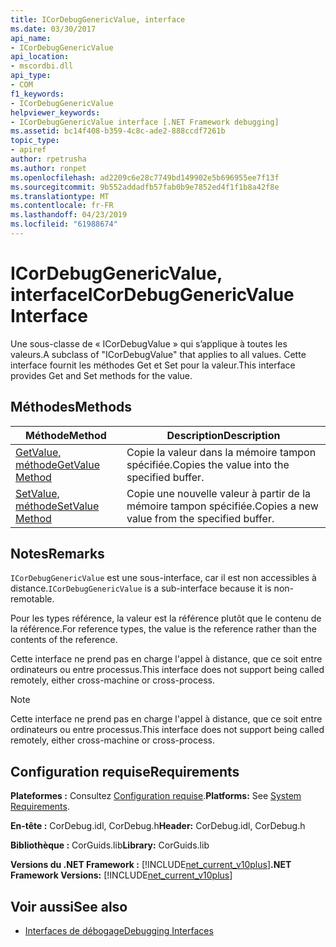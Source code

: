 ```yaml
---
title: ICorDebugGenericValue, interface
ms.date: 03/30/2017
api_name:
- ICorDebugGenericValue
api_location:
- mscordbi.dll
api_type:
- COM
f1_keywords:
- ICorDebugGenericValue
helpviewer_keywords:
- ICorDebugGenericValue interface [.NET Framework debugging]
ms.assetid: bc14f408-b359-4c8c-ade2-888ccdf7261b
topic_type:
- apiref
author: rpetrusha
ms.author: ronpet
ms.openlocfilehash: ad2209c6e28c7749bd149902e5b696955ee7f13f
ms.sourcegitcommit: 9b552addadfb57fab0b9e7852ed4f1f1b8a42f8e
ms.translationtype: MT
ms.contentlocale: fr-FR
ms.lasthandoff: 04/23/2019
ms.locfileid: "61988674"
---
```

# <a name="icordebuggenericvalue-interface"></a><span data-ttu-id="3eade-102">ICorDebugGenericValue, interface</span><span class="sxs-lookup"><span data-stu-id="3eade-102">ICorDebugGenericValue Interface</span></span>

<span data-ttu-id="3eade-103">Une sous-classe de « ICorDebugValue » qui s’applique à toutes les valeurs.</span><span class="sxs-lookup"><span data-stu-id="3eade-103">A subclass of "ICorDebugValue" that applies to all values.</span></span> <span data-ttu-id="3eade-104">Cette interface fournit les méthodes Get et Set pour la valeur.</span><span class="sxs-lookup"><span data-stu-id="3eade-104">This interface provides Get and Set methods for the value.</span></span>  
  
## <a name="methods"></a><span data-ttu-id="3eade-105">Méthodes</span><span class="sxs-lookup"><span data-stu-id="3eade-105">Methods</span></span>  
  
|<span data-ttu-id="3eade-106">Méthode</span><span class="sxs-lookup"><span data-stu-id="3eade-106">Method</span></span>|<span data-ttu-id="3eade-107">Description</span><span class="sxs-lookup"><span data-stu-id="3eade-107">Description</span></span>|  
|------------|-----------------|  
|[<span data-ttu-id="3eade-108">GetValue, méthode</span><span class="sxs-lookup"><span data-stu-id="3eade-108">GetValue Method</span></span>](../../../../docs/framework/unmanaged-api/debugging/icordebuggenericvalue-getvalue-method.md)|<span data-ttu-id="3eade-109">Copie la valeur dans la mémoire tampon spécifiée.</span><span class="sxs-lookup"><span data-stu-id="3eade-109">Copies the value into the specified buffer.</span></span>|  
|[<span data-ttu-id="3eade-110">SetValue, méthode</span><span class="sxs-lookup"><span data-stu-id="3eade-110">SetValue Method</span></span>](../../../../docs/framework/unmanaged-api/debugging/icordebuggenericvalue-setvalue-method.md)|<span data-ttu-id="3eade-111">Copie une nouvelle valeur à partir de la mémoire tampon spécifiée.</span><span class="sxs-lookup"><span data-stu-id="3eade-111">Copies a new value from the specified buffer.</span></span>|  
  
## <a name="remarks"></a><span data-ttu-id="3eade-112">Notes</span><span class="sxs-lookup"><span data-stu-id="3eade-112">Remarks</span></span>  
 <span data-ttu-id="3eade-113">`ICorDebugGenericValue` est une sous-interface, car il est non accessibles à distance.</span><span class="sxs-lookup"><span data-stu-id="3eade-113">`ICorDebugGenericValue` is a sub-interface because it is non-remotable.</span></span>  
  
 <span data-ttu-id="3eade-114">Pour les types référence, la valeur est la référence plutôt que le contenu de la référence.</span><span class="sxs-lookup"><span data-stu-id="3eade-114">For reference types, the value is the reference rather than the contents of the reference.</span></span>  
  
 <span data-ttu-id="3eade-115">Cette interface ne prend pas en charge l'appel à distance, que ce soit entre ordinateurs ou entre processus.</span><span class="sxs-lookup"><span data-stu-id="3eade-115">This interface does not support being called remotely, either cross-machine or cross-process.</span></span>  
  
> [!NOTE]
>  <span data-ttu-id="3eade-116">Cette interface ne prend pas en charge l'appel à distance, que ce soit entre ordinateurs ou entre processus.</span><span class="sxs-lookup"><span data-stu-id="3eade-116">This interface does not support being called remotely, either cross-machine or cross-process.</span></span>  
  
## <a name="requirements"></a><span data-ttu-id="3eade-117">Configuration requise</span><span class="sxs-lookup"><span data-stu-id="3eade-117">Requirements</span></span>  
 <span data-ttu-id="3eade-118">**Plateformes :** Consultez [Configuration requise](../../../../docs/framework/get-started/system-requirements.md).</span><span class="sxs-lookup"><span data-stu-id="3eade-118">**Platforms:** See [System Requirements](../../../../docs/framework/get-started/system-requirements.md).</span></span>  
  
 <span data-ttu-id="3eade-119">**En-tête :** CorDebug.idl, CorDebug.h</span><span class="sxs-lookup"><span data-stu-id="3eade-119">**Header:** CorDebug.idl, CorDebug.h</span></span>  
  
 <span data-ttu-id="3eade-120">**Bibliothèque :** CorGuids.lib</span><span class="sxs-lookup"><span data-stu-id="3eade-120">**Library:** CorGuids.lib</span></span>  
  
 <span data-ttu-id="3eade-121">**Versions du .NET Framework :** [!INCLUDE[net_current_v10plus](../../../../includes/net-current-v10plus-md.md)]</span><span class="sxs-lookup"><span data-stu-id="3eade-121">**.NET Framework Versions:** [!INCLUDE[net_current_v10plus](../../../../includes/net-current-v10plus-md.md)]</span></span>  
  
## <a name="see-also"></a><span data-ttu-id="3eade-122">Voir aussi</span><span class="sxs-lookup"><span data-stu-id="3eade-122">See also</span></span>

- [<span data-ttu-id="3eade-123">Interfaces de débogage</span><span class="sxs-lookup"><span data-stu-id="3eade-123">Debugging Interfaces</span></span>](../../../../docs/framework/unmanaged-api/debugging/debugging-interfaces.md)
